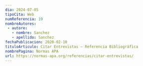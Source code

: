```yaml
---
dia: 2024-07-05
tipoCita: Web
numReferencia: 19
nombreAutores:
 - autore:
   - nombre: Sanchez
   - apellido: Sanchez
fechaPublicacion: 2020-02-10
tituloArticulo: Citar Entrevistas – Referencia Bibliográfica
nombrePagina: Normas APA
url: https://normas-apa.org/referencias/citar-entrevistas/
---
```

